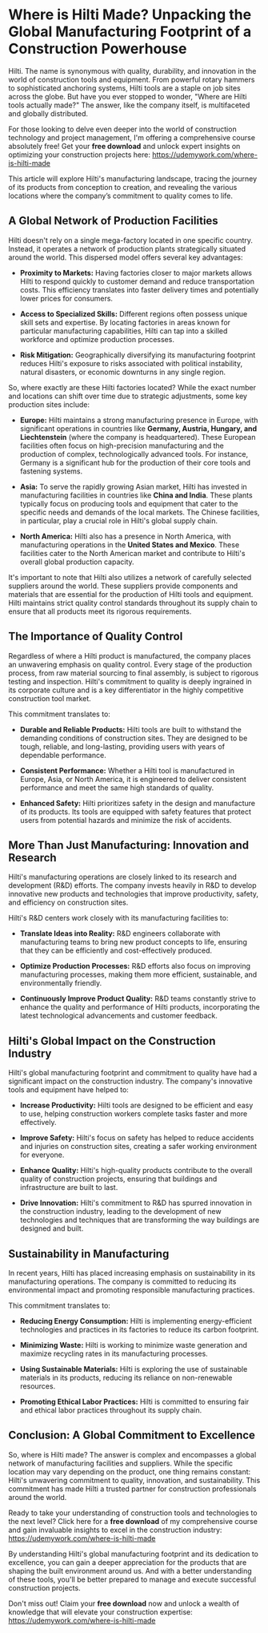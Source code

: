 # Where is Hilti Made? Unpacking the Global Manufacturing Footprint of a Construction Powerhouse

Hilti. The name is synonymous with quality, durability, and innovation in the world of construction tools and equipment. From powerful rotary hammers to sophisticated anchoring systems, Hilti tools are a staple on job sites across the globe. But have you ever stopped to wonder, "Where are Hilti tools actually made?" The answer, like the company itself, is multifaceted and globally distributed.

For those looking to delve even deeper into the world of construction technology and project management, I'm offering a comprehensive course absolutely free! Get your **free download** and unlock expert insights on optimizing your construction projects here: https://udemywork.com/where-is-hilti-made

This article will explore Hilti's manufacturing landscape, tracing the journey of its products from conception to creation, and revealing the various locations where the company’s commitment to quality comes to life.

## A Global Network of Production Facilities

Hilti doesn't rely on a single mega-factory located in one specific country. Instead, it operates a network of production plants strategically situated around the world. This dispersed model offers several key advantages:

*   **Proximity to Markets:** Having factories closer to major markets allows Hilti to respond quickly to customer demand and reduce transportation costs. This efficiency translates into faster delivery times and potentially lower prices for consumers.

*   **Access to Specialized Skills:** Different regions often possess unique skill sets and expertise. By locating factories in areas known for particular manufacturing capabilities, Hilti can tap into a skilled workforce and optimize production processes.

*   **Risk Mitigation:** Geographically diversifying its manufacturing footprint reduces Hilti's exposure to risks associated with political instability, natural disasters, or economic downturns in any single region.

So, where exactly are these Hilti factories located? While the exact number and locations can shift over time due to strategic adjustments, some key production sites include:

*   **Europe:** Hilti maintains a strong manufacturing presence in Europe, with significant operations in countries like **Germany, Austria, Hungary, and Liechtenstein** (where the company is headquartered). These European facilities often focus on high-precision manufacturing and the production of complex, technologically advanced tools. For instance, Germany is a significant hub for the production of their core tools and fastening systems.

*   **Asia:** To serve the rapidly growing Asian market, Hilti has invested in manufacturing facilities in countries like **China and India**. These plants typically focus on producing tools and equipment that cater to the specific needs and demands of the local markets. The Chinese facilities, in particular, play a crucial role in Hilti's global supply chain.

*   **North America:** Hilti also has a presence in North America, with manufacturing operations in the **United States and Mexico**. These facilities cater to the North American market and contribute to Hilti's overall global production capacity.

It's important to note that Hilti also utilizes a network of carefully selected suppliers around the world. These suppliers provide components and materials that are essential for the production of Hilti tools and equipment. Hilti maintains strict quality control standards throughout its supply chain to ensure that all products meet its rigorous requirements.

## The Importance of Quality Control

Regardless of where a Hilti product is manufactured, the company places an unwavering emphasis on quality control. Every stage of the production process, from raw material sourcing to final assembly, is subject to rigorous testing and inspection. Hilti's commitment to quality is deeply ingrained in its corporate culture and is a key differentiator in the highly competitive construction tool market.

This commitment translates to:

*   **Durable and Reliable Products:** Hilti tools are built to withstand the demanding conditions of construction sites. They are designed to be tough, reliable, and long-lasting, providing users with years of dependable performance.

*   **Consistent Performance:** Whether a Hilti tool is manufactured in Europe, Asia, or North America, it is engineered to deliver consistent performance and meet the same high standards of quality.

*   **Enhanced Safety:** Hilti prioritizes safety in the design and manufacture of its products. Its tools are equipped with safety features that protect users from potential hazards and minimize the risk of accidents.

## More Than Just Manufacturing: Innovation and Research

Hilti's manufacturing operations are closely linked to its research and development (R&D) efforts. The company invests heavily in R&D to develop innovative new products and technologies that improve productivity, safety, and efficiency on construction sites.

Hilti's R&D centers work closely with its manufacturing facilities to:

*   **Translate Ideas into Reality:** R&D engineers collaborate with manufacturing teams to bring new product concepts to life, ensuring that they can be efficiently and cost-effectively produced.

*   **Optimize Production Processes:** R&D efforts also focus on improving manufacturing processes, making them more efficient, sustainable, and environmentally friendly.

*   **Continuously Improve Product Quality:** R&D teams constantly strive to enhance the quality and performance of Hilti products, incorporating the latest technological advancements and customer feedback.

## Hilti's Global Impact on the Construction Industry

Hilti's global manufacturing footprint and commitment to quality have had a significant impact on the construction industry. The company's innovative tools and equipment have helped to:

*   **Increase Productivity:** Hilti tools are designed to be efficient and easy to use, helping construction workers complete tasks faster and more effectively.

*   **Improve Safety:** Hilti's focus on safety has helped to reduce accidents and injuries on construction sites, creating a safer working environment for everyone.

*   **Enhance Quality:** Hilti's high-quality products contribute to the overall quality of construction projects, ensuring that buildings and infrastructure are built to last.

*   **Drive Innovation:** Hilti's commitment to R&D has spurred innovation in the construction industry, leading to the development of new technologies and techniques that are transforming the way buildings are designed and built.

## Sustainability in Manufacturing

In recent years, Hilti has placed increasing emphasis on sustainability in its manufacturing operations. The company is committed to reducing its environmental impact and promoting responsible manufacturing practices.

This commitment translates to:

*   **Reducing Energy Consumption:** Hilti is implementing energy-efficient technologies and practices in its factories to reduce its carbon footprint.

*   **Minimizing Waste:** Hilti is working to minimize waste generation and maximize recycling rates in its manufacturing processes.

*   **Using Sustainable Materials:** Hilti is exploring the use of sustainable materials in its products, reducing its reliance on non-renewable resources.

*   **Promoting Ethical Labor Practices:** Hilti is committed to ensuring fair and ethical labor practices throughout its supply chain.

## Conclusion: A Global Commitment to Excellence

So, where is Hilti made? The answer is complex and encompasses a global network of manufacturing facilities and suppliers. While the specific location may vary depending on the product, one thing remains constant: Hilti's unwavering commitment to quality, innovation, and sustainability. This commitment has made Hilti a trusted partner for construction professionals around the world.

Ready to take your understanding of construction tools and technologies to the next level? Click here for a **free download** of my comprehensive course and gain invaluable insights to excel in the construction industry: https://udemywork.com/where-is-hilti-made

By understanding Hilti's global manufacturing footprint and its dedication to excellence, you can gain a deeper appreciation for the products that are shaping the built environment around us. And with a better understanding of these tools, you'll be better prepared to manage and execute successful construction projects.

Don't miss out! Claim your **free download** now and unlock a wealth of knowledge that will elevate your construction expertise: https://udemywork.com/where-is-hilti-made
